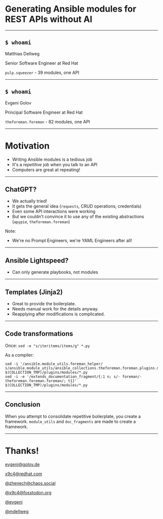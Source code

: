 # Generating Ansible modules for REST APIs without AI

---

## `$ whoami`

Matthias Dellweg

Senior Software Engineer at Red Hat

`pulp.squeezer` - 39 modules, one API

---

## `$ whoami`

Evgeni Golov

Principal Software Engineer at Red Hat

`theforeman.foreman` - 82 modules, one API

---

# Motivation

* Writing Ansible modules is a tedious job
* It's a *repetitive* job when you talk to an API
* Computers are great at repeating!

---

## ChatGPT?

* We actually tried!
* It gets the general idea (`requests`, CRUD operations, credentials)
* Even some API interactions were working
* But we couldn't convince it to use any of the existing abstractions (`apypie`, `theforeman.foreman`)

Note:
* We're no Prompt Engineers, we're YAML Engineers after all!

---

## Ansible Lightspeed?

* Can only generate playbooks, not modules

---

## Templates (Jinja2)

* Great to provide the boilerplate.
* Needs manual work for the details anyway.
* Reapplying after modifications is complicated.

---

## Code transformations

Once:
`sed -e "s/iteritems/items/g" *.py`

As a compiler:
```
sed -i '/ansible.module_utils.foreman_helper/ s/ansible.module_utils/ansible_collections.theforeman.foreman.plugins.module_utils/g' $(COLLECTION_TMP)/plugins/modules/*.py
sed -i -e '/extends_documentation_fragment/{:1 n; s/- foreman/- theforeman.foreman.foreman/; t1}' $(COLLECTION_TMP)/plugins/modules/*.py
```

---

## Conclusion

When you attempt to consolidate repetitive boilerplate, you create a framework.
`module_utils` and `doc_fragments` are made to create a framework.

---

# Thanks!

<i class="fa fa-envelope" aria-hidden="true"></i> [evgeni@golov.de](mailto:evgeni@golov.de)

<i class="fa fa-envelope" aria-hidden="true"></i> [x9c4@redhat.com](mailto:x9c4@redhat.com)

<i class="fa fa-mastodon" aria-hidden="true"></i> [@zhenech@chaos.social](https://chaos.social/@zhenech)

<i class="fa fa-mastodon" aria-hidden="true"></i> [@x9c4@fosstodon.org](https://fosstodon.org/@x9c4)

<i class="fa fa-github" aria-hidden="true"></i> [@evgeni](https://github.com/evgeni)

<i class="fa fa-github" aria-hidden="true"></i> [@mdellweg](https://github.com/mdellweg)
